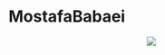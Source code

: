 # MostafaBabaei

<p align="center">
 <a href="#" alt="Mostafa's github stats">
  <img src="https://github-readme-stats.vercel.app/api?username=Mostafa-Babaei&theme=gotham&show_icons=true" />
 </a>
</p>
